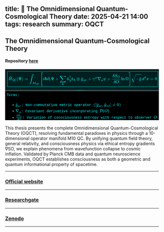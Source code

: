 title:󠀠 🌌 The Omnidimensional Quantum-Cosmological Theory
date: 2025-04-21 14:00
tags: research
summary: OQCT
---
The Omnidimensional Quantum-Cosmological Theory
---
#### Repository [here](https://github.com/cristiancmoises/OQTC)

![OQCT](/images/OQCT.png)

This thesis presents the complete Omnidimensional Quantum-Cosmological Theory (OQCT), resolving fundamental paradoxes in physics through a 10-dimensional operator manifold M10 QC. By unifying quantum field theory, general relativity, and consciousness physics via ethical entropy gradients ∇SO, we explain phenomena from wavefunction collapse to cosmic inflation. Validated by Planck CMB data and quantum neuroscience experiments, OQCT establishes consciousness as both a geometric and quantum informational property of spacetime.

-----------------------------------------------------------------------
### [Official website](https://quantum.securityops.co)
-----------------------------------------------------------------------
### [Researchgate](https://www.researchgate.net/publication/390748441_The_Omnidimensional_Quantum-Cosmological_Theory_Unifying_Quantum_Mechanics_General_Relativity_and_Consciousness_Through_Operator_Manifolds?_sg%5B0%5D=ar-7IBFYnoCH2ecbwyf35VEZsMzkYggZFGe5ApseEKG5GCmDXqI1_KthMldfshlCbIhZj0r9odopA-p5e4LwzO_BUOSY2FhTB1zIgQUJ.eOXuGQwzJgTj-_MEg9SaFsAwtDp4Bx90h1u6vpajJSVZMO1xz4G-1PbDqigCL7bjwDNb68Fh6Lv7t0qjhlp22Q&_tp=eyJjb250ZXh0Ijp7ImZpcnN0UGFnZSI6ImxvZ2luIiwicGFnZSI6InByb2ZpbGUiLCJwb3NpdGlvbiI6InBhZ2VDb250ZW50In19)
-----------------------------------------------------------------------
### [Zenodo](https://zenodo.org/records/15208073)
_______________________________________________________________________
